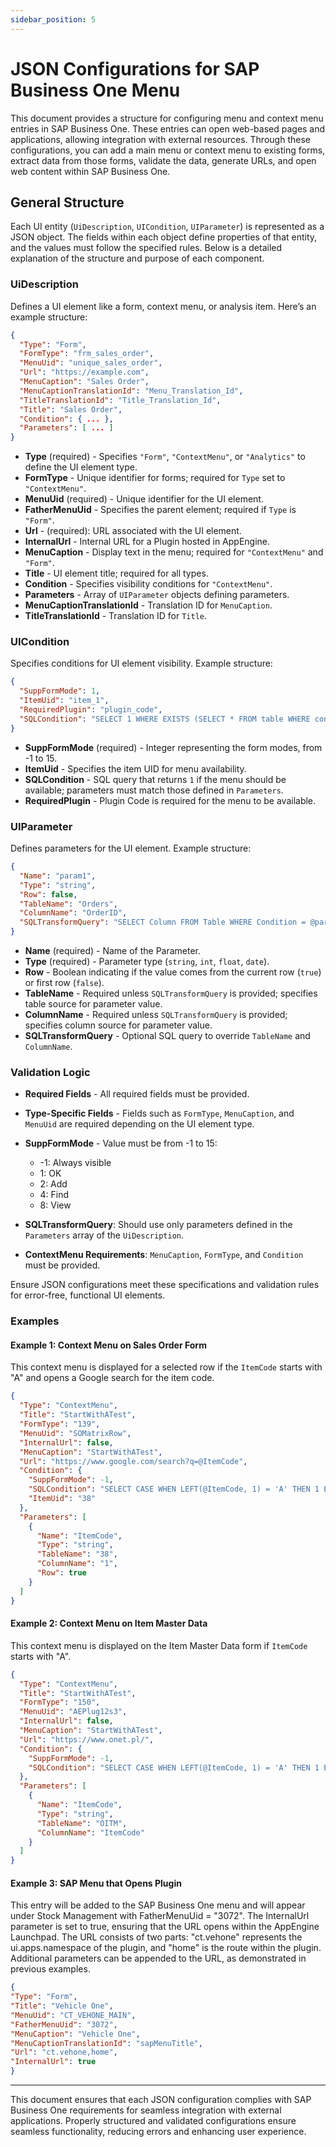 ```yaml
---
sidebar_position: 5
---
```


# JSON Configurations for SAP Business One Menu

This document provides a structure for configuring menu and context menu entries in SAP Business One. These entries can open web-based pages and applications, allowing integration with external resources. Through these configurations, you can add a main menu or context menu to existing forms, extract data from those forms, validate the data, generate URLs, and open web content within SAP Business One.

## General Structure

Each UI entity (`UiDescription`, `UICondition`, `UIParameter`) is represented as a JSON object. The fields within each object define properties of that entity, and the values must follow the specified rules. Below is a detailed explanation of the structure and purpose of each component.

### UiDescription

Defines a UI element like a form, context menu, or analysis item. Here’s an example structure:

```json
{
  "Type": "Form",
  "FormType": "frm_sales_order",
  "MenuUid": "unique_sales_order",
  "Url": "https://example.com",
  "MenuCaption": "Sales Order",
  "MenuCaptionTranslationId": "Menu_Translation_Id",
  "TitleTranslationId": "Title_Translation_Id",
  "Title": "Sales Order",
  "Condition": { ... },
  "Parameters": [ ... ]
}
```

- **Type** (required) - Specifies `"Form"`, `"ContextMenu"`, or `"Analytics"` to define the UI element type.
- **FormType** - Unique identifier for forms; required for `Type` set to `"ContextMenu"`.
- **MenuUid** (required) - Unique identifier for the UI element.
- **FatherMenuUid** - Specifies the parent element; required if `Type` is `"Form"`.
- **Url** - (required): URL associated with the UI element.
- **InternalUrl** - Internal URL for a Plugin hosted in AppEngine.
- **MenuCaption** - Display text in the menu; required for `"ContextMenu"` and `"Form"`.
- **Title** - UI element title; required for all types.
- **Condition** - Specifies visibility conditions for `"ContextMenu"`.
- **Parameters** - Array of `UIParameter` objects defining parameters.
- **MenuCaptionTranslationId** - Translation ID for `MenuCaption`.
- **TitleTranslationId** - Translation ID for `Title`.

### UICondition

Specifies conditions for UI element visibility. Example structure:

```json
{
  "SuppFormMode": 1,
  "ItemUid": "item_1",
  "RequiredPlugin": "plugin_code",
  "SQLCondition": "SELECT 1 WHERE EXISTS (SELECT * FROM table WHERE condition)"
}
```

- **SuppFormMode** (required) - Integer representing the form modes, from -1 to 15.
- **ItemUid** - Specifies the item UID for menu availability.
- **SQLCondition** - SQL query that returns `1` if the menu should be available; parameters must match those defined in `Parameters`.
- **RequiredPlugin** - Plugin Code is required for the menu to be available.

### UIParameter

Defines parameters for the UI element. Example structure:

```json
{
  "Name": "param1",
  "Type": "string",
  "Row": false,
  "TableName": "Orders",
  "ColumnName": "OrderID",
  "SQLTransformQuery": "SELECT Column FROM Table WHERE Condition = @param2"
}
```

- **Name** (required) - Name of the Parameter.
- **Type** (required) - Parameter type (`string`, `int`, `float`, `date`).
- **Row** - Boolean indicating if the value comes from the current row (`true`) or first row (`false`).
- **TableName** - Required unless `SQLTransformQuery` is provided; specifies table source for parameter value.
- **ColumnName** - Required unless `SQLTransformQuery` is provided; specifies column source for parameter value.
- **SQLTransformQuery** - Optional SQL query to override `TableName` and `ColumnName`.

### Validation Logic

- **Required Fields** - All required fields must be provided.
- **Type-Specific Fields** - Fields such as `FormType`, `MenuCaption`, and `MenuUid` are required depending on the UI element type.
- **SuppFormMode** - Value must be from -1 to 15:
  - -1: Always visible
  - 1: OK
  - 2: Add
  - 4: Find
  - 8: View

- **SQLTransformQuery**: Should use only parameters defined in the `Parameters` array of the `UiDescription`.
- **ContextMenu Requirements**: `MenuCaption`, `FormType`, and `Condition` must be provided.

Ensure JSON configurations meet these specifications and validation rules for error-free, functional UI elements.

### Examples

#### Example 1: Context Menu on Sales Order Form

This context menu is displayed for a selected row if the `ItemCode` starts with "A" and opens a Google search for the item code.

```json
{
  "Type": "ContextMenu",
  "Title": "StartWithATest",
  "FormType": "139",
  "MenuUid": "SOMatrixRow",
  "InternalUrl": false,
  "MenuCaption": "StartWithATest",
  "Url": "https://www.google.com/search?q=@ItemCode",
  "Condition": {
    "SuppFormMode": -1,
    "SQLCondition": "SELECT CASE WHEN LEFT(@ItemCode, 1) = 'A' THEN 1 ELSE 0 END FROM DUMMY",
    "ItemUid": "38"
  },
  "Parameters": [
    {
      "Name": "ItemCode",
      "Type": "string",
      "TableName": "38",
      "ColumnName": "1",
      "Row": true
    }
  ]
}
```

#### Example 2: Context Menu on Item Master Data

This context menu is displayed on the Item Master Data form if `ItemCode` starts with "A".

```json
{
  "Type": "ContextMenu",
  "Title": "StartWithATest",
  "FormType": "150",
  "MenuUid": "AEPlug12s3",
  "InternalUrl": false,
  "MenuCaption": "StartWithATest",
  "Url": "https://www.onet.pl/",
  "Condition": {
    "SuppFormMode": -1,
    "SQLCondition": "SELECT CASE WHEN LEFT(@ItemCode, 1) = 'A' THEN 1 ELSE 0 END FROM DUMMY"
  },
  "Parameters": [
    {
      "Name": "ItemCode",
      "Type": "string",
      "TableName": "OITM",
      "ColumnName": "ItemCode"
    }
  ]
}
```

#### Example 3: SAP Menu that Opens Plugin

This entry will be added to the SAP Business One menu and will appear under Stock Management with FatherMenuUid = "3072". The InternalUrl parameter is set to true, ensuring that the URL opens within the AppEngine Launchpad. The URL consists of two parts: "ct.vehone" represents the ui.apps.namespace of the plugin, and "home" is the route within the plugin. Additional parameters can be appended to the URL, as demonstrated in previous examples.

```json
{
"Type": "Form",
"Title": "Vehicle One",
"MenuUid": "CT_VEHONE_MAIN",
"FatherMenuUid": "3072",
"MenuCaption": "Vehicle One",
"MenuCaptionTranslationId": "sapMenuTitle",
"Url": "ct.vehone,home",
"InternalUrl": true
}
```

---
This document ensures that each JSON configuration complies with SAP Business One requirements for seamless integration with external applications. Properly structured and validated configurations ensure seamless functionality, reducing errors and enhancing user experience.
